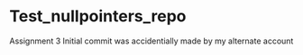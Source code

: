 # Test_nullpointers_repo
Assignment 3
Initial commit was accidentially made by my alternate account
